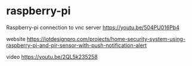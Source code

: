 # raspberry-pi
Raspberry-pi connection to vnc server  https://youtu.be/504PU016Pb4


website https://iotdesignpro.com/projects/home-security-system-using-raspberry-pi-and-pir-sensor-with-push-notification-alert

video  https://youtu.be/2QL5k235258
